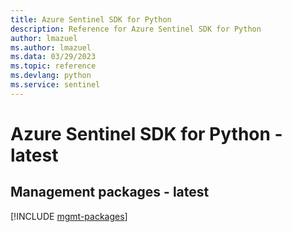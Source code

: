 ```yaml
---
title: Azure Sentinel SDK for Python
description: Reference for Azure Sentinel SDK for Python
author: lmazuel
ms.author: lmazuel
ms.data: 03/29/2023
ms.topic: reference
ms.devlang: python
ms.service: sentinel
---
```

# Azure Sentinel SDK for Python - latest

## Management packages - latest
[!INCLUDE [mgmt-packages](sentinel-mgmt-index.md)]